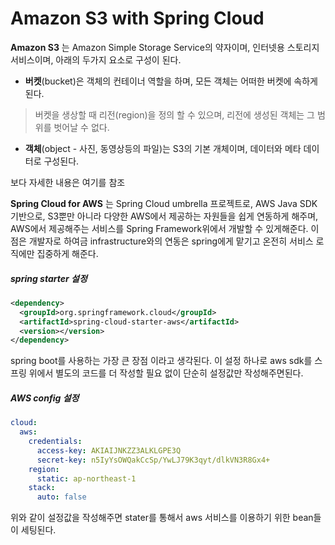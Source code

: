 # Amazon S3 with Spring Cloud

**Amazon S3** 는 Amazon Simple Storage Service의 약자이며, 인터넷용 스토리지 서비스이며, 아래의 두가지 요소로 구성이 된다.
- **버켓**(bucket)은 객체의 컨테이너 역할을 하며, 모든 객체는 어떠한 버켓에 속하게 된다.
> 버켓을 생상할 때 리전(region)을 정의 할 수 있으며, 리전에 생성된 객체는 그 범위를 벗어날 수 없다.
- **객체**(object - 사진, 동영상등의 파일)는 S3의 기본 개체이며, 데이터와 메타 데이터로 구성된다.  

보다 자세한 내용은 여기를 참조

**Spring Cloud for AWS** 는 Spring Cloud umbrella 프로젝트로, AWS Java SDK기반으로, S3뿐만 아니라 다양한 AWS에서 제공하는 자원들을 쉽게 연동하게 해주며, AWS에서 제공해주는 서비스를 Spring Framework위에서 개발할 수 있게해준다. 이점은 개발자로 하여금 infrastructure와의 연동은 spring에게 맡기고 온전히 서비스 로직에만 집중하게 해준다.


##### spring starter 설정

```xml
<dependency>
  <groupId>org.springframework.cloud</groupId>
  <artifactId>spring-cloud-starter-aws</artifactId>
  <version></version>
</dependency>
```
spring boot를 사용하는 가장 큰 장점 이라고 생각된다. 이 설정 하나로 aws sdk를 스프링 위에서 별도의 코드를 더 작성할 필요 없이 단순히 설정값만 작성해주면된다.
##### AWS config 설정

```yaml
cloud:
  aws:
    credentials:
      access-key: AKIAIJNKZZ3ALKLGPE3Q
      secret-key: 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
    region:
      static: ap-northeast-1
    stack:
      auto: false
```
위와 같이 설정값을 작성해주면 stater를 통해서 aws 서비스를 이용하기 위한 bean들이 세팅된다.
